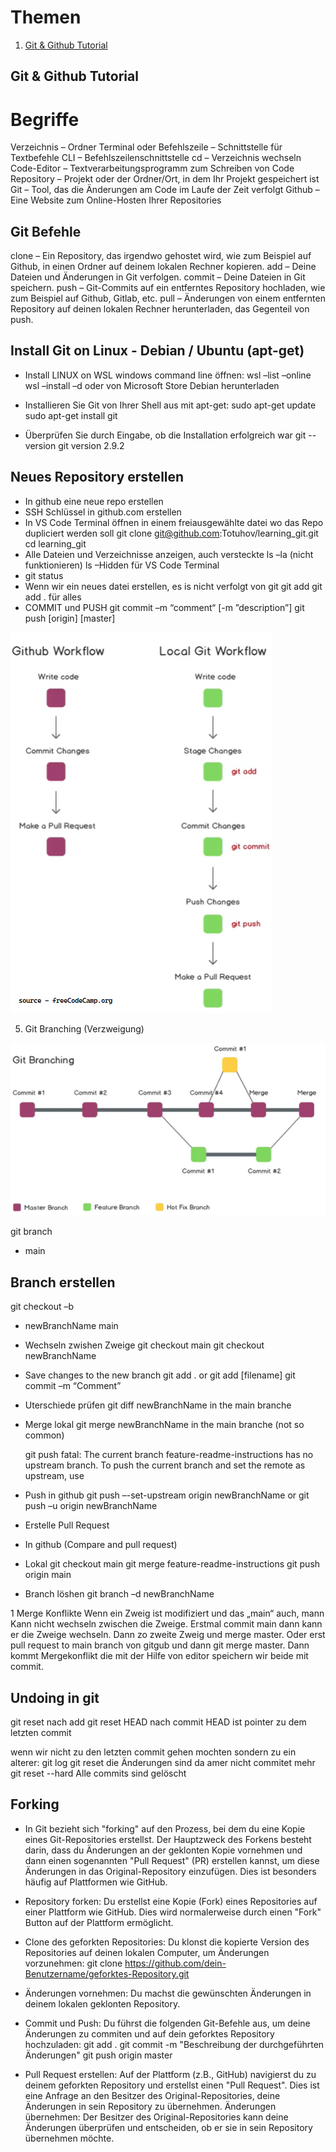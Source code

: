 # Themen

1. [Git & Github Tutorial](#git--github-tutorial)

## Git & Github Tutorial

# Begriffe

Verzeichnis – Ordner
Terminal oder Befehlszeile – Schnittstelle für Textbefehle
CLI – Befehlszeilenschnittstelle
cd – Verzeichnis wechseln
Code-Editor – Textverarbeitungsprogramm zum Schreiben von Code
Repository – Projekt oder der Ordner/Ort, in dem Ihr Projekt gespeichert ist
Git – Tool, das die Änderungen am Code im Laufe der Zeit verfolgt
Github – Eine Website zum Online-Hosten Ihrer Repositories

## Git Befehle

clone – Ein Repository, das irgendwo gehostet wird, wie zum Beispiel auf Github, in einen Ordner auf deinem lokalen Rechner kopieren.
add – Deine Dateien und Änderungen in Git verfolgen.
commit – Deine Dateien in Git speichern.
push – Git-Commits auf ein entferntes Repository hochladen, wie zum Beispiel auf Github, Gitlab, etc.
pull – Änderungen von einem entfernten Repository auf deinen lokalen Rechner herunterladen, das Gegenteil von push.

## Install Git on Linux - Debian / Ubuntu (apt-get)

-   Install LINUX on WSL
    windows command line öffnen:
    wsl –list –online
    wsl –install –d <Distro name>
    oder von Microsoft Store Debian herunterladen

-   Installieren Sie Git von Ihrer Shell aus mit apt-get:
    sudo apt-get update
    sudo apt-get install git
-   Überprüfen Sie durch Eingabe, ob die Installation erfolgreich war
    git --version
    git version 2.9.2

## Neues Repository erstellen

-   In github eine neue repo erstellen
-   SSH Schlüssel in github.com erstellen
-   In VS Code Terminal öffnen in einem freiausgewählte datei wo das Repo dupliciert werden soll
    git clone git@github.com:Totuhov/learning_git.git
    cd learning_git
-   Alle Dateien und Verzeichnisse anzeigen, auch versteckte
    ls –la (nicht funktionieren)
    ls –Hidden für VS Code Terminal
-   git status
-   Wenn wir ein neues datei erstellen, es is nicht verfolgt von git
    git add <datei- oder verzeichnisname>
    git add . für alles
-   COMMIT und PUSH
    git commit –m “comment“ [-m ”description”]
    git push [origin] [master]

![GitHub Logo](images/workflow.png)

5. Git Branching (Verzweigung)

![GitHub Logo](images/branches.png)

git branch

-   main

## Branch erstellen

git checkout –b <newBranchName>

-   newBranchName
    main

*   Wechseln zwishen Zweige
    git checkout main
    git checkout newBranchName
*   Save changes to the new branch
    git add . or git add [filename]
    git commit –m “Comment”
*   Uterschiede prüfen
    git diff newBranchName in the main branche
*   Merge lokal
    git merge newBranchName in the main branche (not so common)

    git push
    fatal: The current branch feature-readme-instructions has no upstream branch.
    To push the current branch and set the remote as upstream, use

*   Push in github
    git push –-set-upstream origin newBranchName or
    git push –u origin newBranchName
*   Erstelle Pull Request
*   In github (Compare and pull request)
*   Lokal
    git checkout main
    git merge feature-readme-instructions
    git push origin main
*   Branch löshen
    git branch –d newBranchName

1 Merge Konflikte
Wenn ein Zweig ist modifiziert und das „main“ auch, mann Kann nicht wechseln zwischen die Zweige. Erstmal commit main dann kann er die Zweige wechseln. Dann zo zweite Zweig und merge master. Oder erst pull request to main branch von gitgub und dann git merge master. Dann kommt Mergekonflikt die mit der Hilfe von editor speichern wir beide mit commit.

## Undoing in git

git reset nach add
git reset HEAD nach commit HEAD ist pointer zu dem letzten commit

wenn wir nicht zu den letzten commit gehen mochten sondern zu ein alterer:
git log
git reset <hashOfThecommit> die Änderungen sind da amer nicht commitet mehr
git reset --hard Alle commits sind gelöscht

## Forking

-   In Git bezieht sich "forking" auf den Prozess, bei dem du eine Kopie eines Git-Repositories erstellst. Der Hauptzweck des Forkens besteht darin, dass du Änderungen an der geklonten Kopie vornehmen und dann einen sogenannten "Pull Request" (PR) erstellen kannst, um diese Änderungen in das Original-Repository einzufügen. Dies ist besonders häufig auf Plattformen wie GitHub.

-   Repository forken: Du erstellst eine Kopie (Fork) eines Repositories auf einer Plattform wie GitHub. Dies wird normalerweise durch einen "Fork" Button auf der Plattform ermöglicht.
-   Clone des geforkten Repositories: Du klonst die kopierte Version des Repositories auf deinen lokalen Computer, um Änderungen vorzunehmen:
    git clone https://github.com/dein-Benutzername/geforktes-Repository.git
-   Änderungen vornehmen: Du machst die gewünschten Änderungen in deinem lokalen geklonten Repository.
-   Commit und Push: Du führst die folgenden Git-Befehle aus, um deine Änderungen zu commiten und auf dein geforktes Repository hochzuladen:
    git add .
    git commit -m "Beschreibung der durchgeführten Änderungen"
    git push origin master
-   Pull Request erstellen: Auf der Plattform (z.B., GitHub) navigierst du zu deinem geforkten Repository und erstellst einen "Pull Request". Dies ist eine Anfrage an den Besitzer des Original-Repositories, deine Änderungen in sein Repository zu übernehmen.
    Änderungen übernehmen: Der Besitzer des Original-Repositories kann deine Änderungen überprüfen und entscheiden, ob er sie in sein Repository übernehmen möchte.

